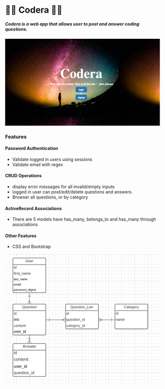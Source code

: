 # 👨‍🏫 Codera 👩‍🏫
##### Codera is a web app that allows user to post and answer coding questions.

![Home Page](https://github.com/ChenyunZhang/codera/blob/master/app/assets/images/home.png?raw=true)

### Features

#### Password Authentication
* Validate logged in users using sessions
* Validate email with regex

#### CRUD Operations
* display error messages for all invalid/empty inputs
* logged in user can post/edit/delete questions and answers.
* Browser all questions, or by category

#### ActiveRecord Associations
* There are 5 models have has_many, belongs_to and has_many through associations

#### Other Features
* CSS and Bootstrap

![Domain Model](https://github.com/ChenyunZhang/codera/blob/master/app/assets/images/Domain-Model.png?raw=true)
